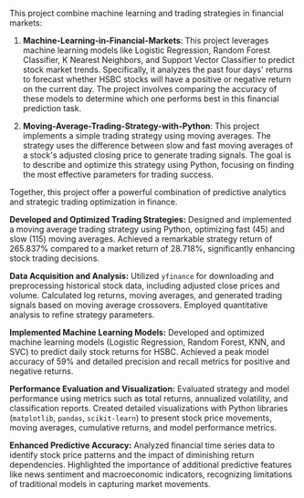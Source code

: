 This project combine machine learning and trading strategies in financial markets:

1. **Machine-Learning-in-Financial-Markets**: This project leverages machine learning models like Logistic Regression, Random Forest Classifier, K Nearest Neighbors, and Support Vector Classifier to predict stock market trends. Specifically, it analyzes the past four days' returns to forecast whether HSBC stocks will have a positive or negative return on the current day. The project involves comparing the accuracy of these models to determine which one performs best in this financial prediction task.

2. **Moving-Average-Trading-Strategy-with-Python**: This project implements a simple trading strategy using moving averages. The strategy uses the difference between slow and fast moving averages of a stock's adjusted closing price to generate trading signals. The goal is to describe and optimize this strategy using Python, focusing on finding the most effective parameters for trading success.

Together, this project offer a powerful combination of predictive analytics and strategic trading optimization in finance.


 **Developed and Optimized Trading Strategies:** Designed and implemented a moving average trading strategy using Python, optimizing fast (45) and slow (115) moving averages. Achieved a remarkable strategy return of 265.837% compared to a market return of 28.718%, significantly enhancing stock trading decisions.

 **Data Acquisition and Analysis:** Utilized `yfinance` for downloading and preprocessing historical stock data, including adjusted close prices and volume. Calculated log returns, moving averages, and generated trading signals based on moving average crossovers. Employed quantitative analysis to refine strategy parameters.

 **Implemented Machine Learning Models:** Developed and optimized machine learning models (Logistic Regression, Random Forest, KNN, and SVC) to predict daily stock returns for HSBC. Achieved a peak model accuracy of 59% and detailed precision and recall metrics for positive and negative returns.

  **Performance Evaluation and Visualization:** Evaluated strategy and model performance using metrics such as total returns, annualized volatility, and classification reports. Created detailed visualizations with Python libraries (`matplotlib`, `pandas`, `scikit-learn`) to present stock price movements, moving averages, cumulative returns, and model performance metrics.

 **Enhanced Predictive Accuracy:** Analyzed financial time series data to identify stock price patterns and the impact of diminishing return dependencies. Highlighted the importance of additional predictive features like news sentiment and macroeconomic indicators, recognizing limitations of traditional models in capturing market movements.


